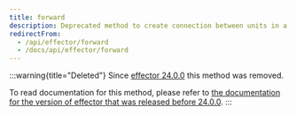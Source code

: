 ```yaml
---
title: forward
description: Deprecated method to create connection between units in a declarative way. Send updates from one set of units to another
redirectFrom:
  - /api/effector/forward
  - /docs/api/effector/forward
---
```


:::warning{title="Deleted"}
Since [effector 24.0.0](https://changelog.effector.dev/#effector-24-0-0) this method was removed.

To read documentation for this method, please refer to [the documentation for the version of effector that was released before 24.0.0](https://v23.effector.dev/en/api/effector/forward/).
:::
